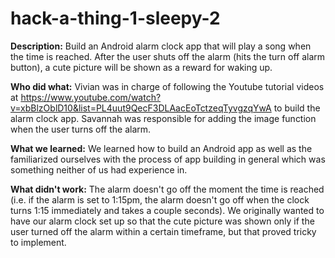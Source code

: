 # hack-a-thing-1-sleepy-2
**Description:** Build an Android alarm clock app that will play a song when the time is reached. After the user shuts off the alarm (hits the turn off alarm button), a cute picture will be shown as a reward for waking up.

**Who did what:** Vivian was in charge of following the Youtube tutorial videos at https://www.youtube.com/watch?v=xbBlzOblD10&list=PL4uut9QecF3DLAacEoTctzeqTyvgzqYwA to build the alarm clock app. Savannah was responsible for adding the image function when the user turns off the alarm.

**What we learned:** We learned how to build an Android app as well as the familiarized ourselves with the process of app building in general which was something neither of us had experience in.

**What didn't work:** The alarm doesn't go off the moment the time is reached (i.e. if the alarm is set to 1:15pm, the alarm doesn't go off when the clock turns 1:15 immediately and takes a couple seconds). We originally wanted to have our alarm clock set up so that the cute picture was shown only if the user turned off the alarm within a certain timeframe, but that proved tricky to implement.
